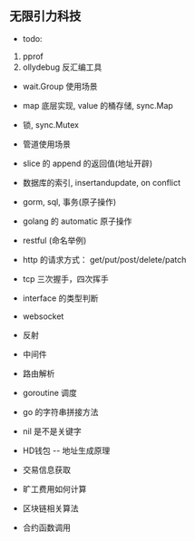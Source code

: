
## 无限引力科技

- todo:
 1. pprof
 2. ollydebug 反汇编工具

- wait.Group 使用场景
- map 底层实现, value 的桶存储, sync.Map
- 锁, sync.Mutex
- 管道使用场景
- slice 的 append 的返回值(地址开辟)
- 数据库的索引, insertandupdate, on conflict
- gorm, sql, 事务(原子操作)
- golang 的 automatic 原子操作
- restful (命名举例)
- http 的请求方式： get/put/post/delete/patch
- tcp 三次握手，四次挥手
- interface 的类型判断
- websocket
- 反射
- 中间件
- 路由解析
- goroutine 调度
- go 的字符串拼接方法
- nil 是不是关键字



- HD钱包 -- 地址生成原理
- 交易信息获取
- 旷工费用如何计算
- 区块链相关算法
- 合约函数调用

